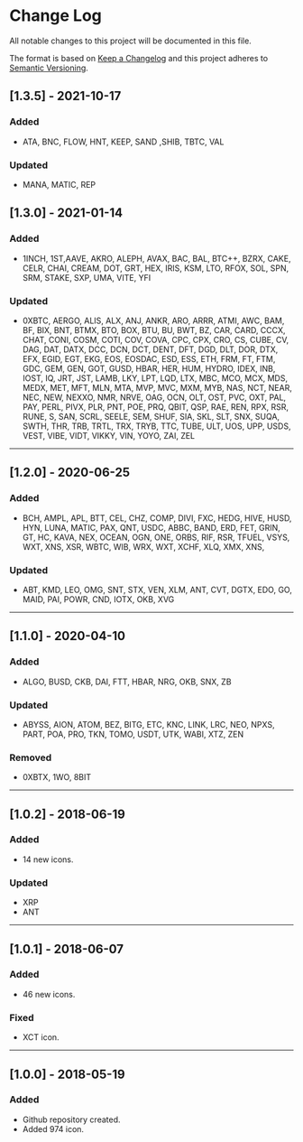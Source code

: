 # Change Log

All notable changes to this project will be documented in this file.

The format is based on [Keep a Changelog](http://keepachangelog.com/) and this project adheres to [Semantic Versioning](http://semver.org/).

## [1.3.5] - 2021-10-17
### Added
- ATA, BNC, FLOW, HNT, KEEP, SAND ,SHIB, TBTC, VAL
### Updated
- MANA, MATIC, REP

## [1.3.0] - 2021-01-14
### Added
- 1INCH, 1ST,AAVE, AKRO, ALEPH, AVAX, BAC, BAL, BTC++, BZRX, CAKE, CELR, CHAI, CREAM, DOT, GRT, HEX, IRIS, KSM, LTO, RFOX, SOL, SPN, SRM, STAKE, SXP, UMA, VITE, YFI
### Updated
- 0XBTC, AERGO, ALIS, ALX, ANJ, ANKR, ARO, ARRR, ATMI, AWC, BAM, BF, BIX, BNT, BTMX, BTO, BOX, BTU, BU, BWT, BZ, CAR, CARD, CCCX, CHAT, CONI, COSM, COTI, COV, COVA, CPC, CPX, CRO, CS, CUBE, CV, DAG, DAT, DATX, DCC, DCN, DCT, DENT, DFT, DGD, DLT, DOR, DTX, EFX, EGID, EGT, EKG, EOS, EOSDAC, ESD, ESS, ETH, FRM, FT, FTM, GDC, GEM, GEN, GOT, GUSD, HBAR, HER, HUM, HYDRO, IDEX, INB, IOST, IQ, JRT, JST, LAMB, LKY, LPT, LQD, LTX, MBC, MCO, MCX, MDS, MEDX, MET, MFT, MLN, MTA, MVP, MVC, MXM, MYB, NAS, NCT, NEAR, NEC, NEW, NEXXO, NMR, NRVE, OAG, OCN, OLT, OST, PVC, OXT, PAL, PAY, PERL, PIVX, PLR, PNT, POE, PRQ, QBIT, QSP, RAE, REN, RPX, RSR, RUNE, S, SAN, SCRL, SEELE, SEM, SHUF, SIA, SKL, SLT, SNX, SUQA, SWTH, THR, TRB, TRTL, TRX, TRYB, TTC, TUBE, ULT, UOS, UPP, USDS, VEST, VIBE, VIDT, VIKKY, VIN, YOYO, ZAI, ZEL
---
## [1.2.0] - 2020-06-25
### Added
- BCH, AMPL, APL, BTT, CEL, CHZ, COMP, DIVI, FXC, HEDG, HIVE, HUSD, HYN, LUNA, MATIC, PAX, QNT, USDC, ABBC, BAND, ERD, FET, GRIN, GT, HC, KAVA, NEX, OCEAN, OGN, ONE, ORBS, RIF, RSR, TFUEL, VSYS, WXT, XNS, XSR, WBTC, WIB, WRX, WXT, XCHF, XLQ, XMX, XNS,
### Updated
- ABT, KMD, LEO, OMG, SNT, STX, VEN, XLM, ANT, CVT, DGTX, EDO, GO, MAID, PAI, POWR, CND, IOTX, OKB, XVG
---
## [1.1.0] - 2020-04-10
### Added
- ALGO, BUSD, CKB, DAI, FTT, HBAR, NRG, OKB, SNX, ZB
### Updated
- ABYSS, AION, ATOM, BEZ, BITG, ETC, KNC, LINK, LRC, NEO, NPXS, PART, POA, PRO, TKN, TOMO, USDT, UTK, WABI, XTZ, ZEN
### Removed
- 0XBTX, 1WO, 8BIT
---
## [1.0.2] - 2018-06-19
### Added
- 14 new icons.
### Updated
- XRP
- ANT

---
## [1.0.1] - 2018-06-07
### Added
- 46 new icons.
### Fixed
- XCT icon.
---
## [1.0.0] - 2018-05-19
### Added
- Github repository created.
- Added 974 icon.
